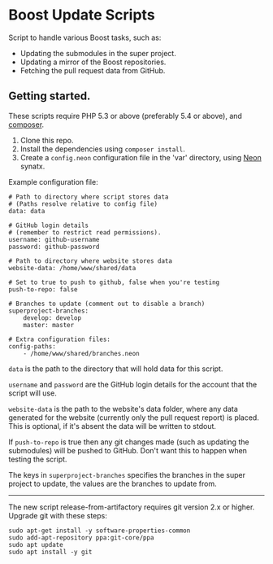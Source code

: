 # Boost Update Scripts

Script to handle various Boost tasks, such as:

* Updating the submodules in the super project.
* Updating a mirror of the Boost repositories.
* Fetching the pull request data from GitHub.

## Getting started.

These scripts require PHP 5.3 or above (preferably 5.4 or above),
and [composer](https://getcomposer.org/).

1. Clone this repo.
2. Install the dependencies using `composer install`.
3. Create a `config.neon` configuration file in the 'var' directory, using
   [Neon](http://ne-on.org/) synatx.

Example configuration file:

    # Path to directory where script stores data
    # (Paths resolve relative to config file)
    data: data

    # GitHub login details
    # (remember to restrict read permissions).
    username: github-username
    password: github-password

    # Path to directory where website stores data
    website-data: /home/www/shared/data

    # Set to true to push to github, false when you're testing
    push-to-repo: false

    # Branches to update (comment out to disable a branch)
    superproject-branches:
        develop: develop
        master: master

    # Extra configuration files:
    config-paths:
        - /home/www/shared/branches.neon

`data` is the path to the directory that will hold data for this script.

`username` and `password` are the GitHub login details for the account that
the script will use.

`website-data` is the path to the website's data folder, where any data
generated for the website (currently only the pull request report) is placed.
This is optional, if it's absent the data will be written to stdout.

If `push-to-repo` is true then any git changes made (such as updating the
submodules) will be pushed to GitHub. Don't want this to happen when testing
the script.

The keys in `superproject-branches` specifies the branches in the super
project to update, the values are the branches to update from.

---

The new script release-from-artifactory requires git version 2.x or higher. Upgrade git with these steps:  
```
sudo apt-get install -y software-properties-common
sudo add-apt-repository ppa:git-core/ppa
sudo apt update
sudo apt install -y git
```
